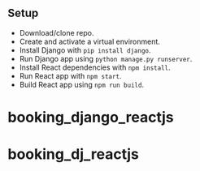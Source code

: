 ## Setup
- Download/clone repo.
- Create and activate a virtual environment.
- Install Django with `pip install django`.
- Run Django app using `python manage.py runserver`.
- Install React dependencies with `npm install`. 
- Run React app with `npm start`.
- Build React app using `npm run build`.

# booking_django_reactjs
# booking_dj_reactjs
